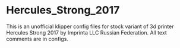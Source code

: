 # Hercules_Strong_2017
This is an unofficial klipper config files for stock variant of 3d printer Hercules Strong 2017 by Imprinta LLC Russian Federation.
All text comments are in configs.
